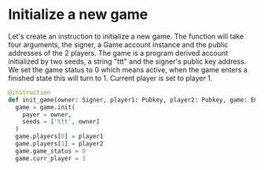 # Initialize a new game

Let's create an instruction to initialize a new game. The function will take four arguments, the signer, a Game account instance and the public addresses of the 2 players. The game is a program derived account initialized by two seeds, a string "ttt" and the signer's public key address. We set the game status to 0 which means active, when the game enters a finished state this will turn to 1. Current player is set to player 1.

```py
@instruction
def init_game(owner: Signer, player1: Pubkey, player2: Pubkey, game: Empty[Game]):
  game = game.init(
    payer = owner,
    seeds = ['ttt', owner]
  )
  game.players[0] = player1
  game.players[1] = player2
  game.game_status = 0
  game.curr_player = 1
```
